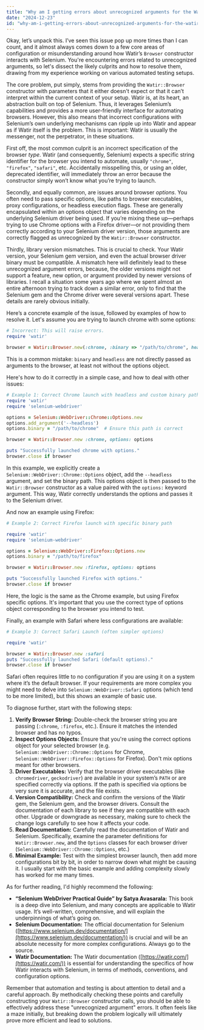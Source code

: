 ```yaml
---
title: "Why am I getting errors about unrecognized arguments for the Watir selenium Browser constructor?"
date: "2024-12-23"
id: "why-am-i-getting-errors-about-unrecognized-arguments-for-the-watir-selenium-browser-constructor"
---
```


Okay, let’s unpack this. I’ve seen this issue pop up more times than I can count, and it almost always comes down to a few core areas of configuration or misunderstanding around how Watir’s `Browser` constructor interacts with Selenium. You're encountering errors related to unrecognized arguments, so let's dissect the likely culprits and how to resolve them, drawing from my experience working on various automated testing setups.

The core problem, put simply, stems from providing the `Watir::Browser` constructor with parameters that it either doesn't expect or that it can’t interpret within the current context of your setup. Watir is, at its heart, an abstraction built on top of Selenium. Thus, it leverages Selenium’s capabilities and provides a more user-friendly interface for automating browsers. However, this also means that incorrect configurations with Selenium’s own underlying mechanisms can ripple up into Watir and appear as if Watir itself is the problem. This is important: Watir is usually the messenger, not the perpetrator, in these situations.

First off, the most common culprit is an incorrect specification of the browser *type*. Watir (and consequently, Selenium) expects a specific string identifier for the browser you intend to automate, usually `"chrome"`, `"firefox"`, `"safari"`, etc. Accidentally misspelling this, or using an older, deprecated identifier, will immediately throw an error because the constructor simply won’t know what you’re trying to launch.

Secondly, and equally common, are issues around browser *options*. You often need to pass specific options, like paths to browser executables, proxy configurations, or headless execution flags. These are generally encapsulated within an options object that varies depending on the underlying Selenium driver being used. If you’re mixing these up—perhaps trying to use Chrome options with a Firefox driver—or not providing them correctly according to your Selenium driver version, those arguments are correctly flagged as unrecognized by the `Watir::Browser` constructor.

Thirdly, library version mismatches. This is crucial to check. Your Watir version, your Selenium gem version, and even the actual browser driver binary must be compatible. A mismatch here will definitely lead to these unrecognized argument errors, because, the older versions might not support a feature, new option, or argument provided by newer versions of libraries. I recall a situation some years ago where we spent almost an entire afternoon trying to track down a similar error, only to find that the Selenium gem and the Chrome driver were several versions apart. These details are rarely obvious initially.

Here’s a concrete example of the issue, followed by examples of how to resolve it. Let's assume you are trying to launch chrome with some options:

```ruby
# Incorrect: This will raise errors.
require 'watir'

browser = Watir::Browser.new(:chrome, :binary => "/path/to/chrome", headless: true)
```
This is a common mistake: `binary` and `headless` are not directly passed as arguments to the browser, at least not without the options object.

Here's how to do it correctly in a simple case, and how to deal with other issues:
```ruby
# Example 1: Correct Chrome launch with headless and custom binary paths
require 'watir'
require 'selenium-webdriver'

options = Selenium::WebDriver::Chrome::Options.new
options.add_argument('--headless')
options.binary = "/path/to/chrome"  # Ensure this path is correct

browser = Watir::Browser.new :chrome, options: options

puts "Successfully launched chrome with options."
browser.close if browser
```
In this example, we explicitly create a `Selenium::WebDriver::Chrome::Options` object, add the `--headless` argument, and set the binary path. This options object is then passed to the `Watir::Browser` constructor as a value paired with the `options:` keyword argument. This way, Watir correctly understands the options and passes it to the Selenium driver.

And now an example using Firefox:
```ruby
# Example 2: Correct Firefox launch with specific binary path

require 'watir'
require 'selenium-webdriver'

options = Selenium::WebDriver::Firefox::Options.new
options.binary = "/path/to/firefox"

browser = Watir::Browser.new :firefox, options: options

puts "Successfully launched Firefox with options."
browser.close if browser
```

Here, the logic is the same as the Chrome example, but using Firefox specific options. It's important that you use the correct type of options object corresponding to the browser you intend to test.

Finally, an example with Safari where less configurations are available:
```ruby
# Example 3: Correct Safari Launch (often simpler options)

require 'watir'

browser = Watir::Browser.new :safari
puts "Successfully launched Safari (default options)."
browser.close if browser
```
Safari often requires little to no configuration if you are using it on a system where it’s the default browser. If your requirements are more complex you might need to delve into `Selenium::WebDriver::Safari` options (which tend to be more limited), but this shows an example of basic use.

To diagnose further, start with the following steps:

1.  **Verify Browser String:** Double-check the browser string you are passing (`:chrome`, `:firefox`, etc.). Ensure it matches the intended browser and has no typos.
2.  **Inspect Options Objects:** Ensure that you're using the correct options object for your selected browser (e.g. `Selenium::WebDriver::Chrome::Options` for Chrome, `Selenium::WebDriver::Firefox::Options` for Firefox). Don't mix options meant for other browsers.
3.  **Driver Executables:**  Verify that the browser driver executables (like `chromedriver`, `geckodriver`) are available in your system’s `PATH` or are specified correctly via options. If the path is specified via options be very sure it is accurate, and the file exists.
4.  **Version Compatibility:** Check and confirm the versions of the Watir gem, the Selenium gem, and the browser drivers. Consult the documentation of each library to see if they are compatible with each other. Upgrade or downgrade as necessary, making sure to check the change logs carefully to see how it affects your code.
5.  **Read Documentation:** Carefully read the documentation of Watir and Selenium. Specifically, examine the parameter definitions for `Watir::Browser.new`, and the `Options` classes for each browser driver (`Selenium::WebDriver::Chrome::Options`, etc.)
6.  **Minimal Example:** Test with the simplest browser launch, then add more configurations bit by bit, in order to narrow down what might be causing it. I usually start with the basic example and adding complexity slowly has worked for me many times.

As for further reading, I'd highly recommend the following:
*   **“Selenium WebDriver Practical Guide” by Satya Avasarala:** This book is a deep dive into Selenium, and many concepts are applicable to Watir usage. It’s well-written, comprehensive, and will explain the underpinnings of what’s going on.
*  **Selenium Documentation:** The official documentation for Selenium ([https://www.selenium.dev/documentation/](https://www.selenium.dev/documentation/)) is crucial and will be an absolute necessity for more complex configurations. Always go to the source.
*   **Watir Documentation:** The Watir documentation ([https://watir.com/](https://watir.com/)) is essential for understanding the specifics of how Watir interacts with Selenium, in terms of methods, conventions, and configuration options.

Remember that automation and testing is about attention to detail and a careful approach. By methodically checking these points and carefully constructing your `Watir::Browser` constructor calls, you should be able to effectively address these "unrecognized argument" errors. It often feels like a maze initially, but breaking down the problem logically will ultimately prove more efficient and lead to solutions.
